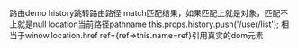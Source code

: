 
路由demo
history跳转路由路径
match匹配结果，如果匹配上就是对象，匹配不上就是null
location当前路径pathname
this.props.history.push('/user/list');
相当于winow.location.href
ref={ref=>this.name=ref}引用真实的dom元素
